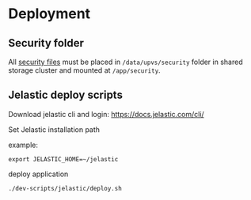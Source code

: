 # Deployment

## Security folder

All [security files](../../INSTALL.md#bezpečnostné-súbory) must be placed in `/data/upvs/security` 
folder in shared storage cluster and mounted at `/app/security`.



## Jelastic deploy scripts

Download jelastic cli and login: https://docs.jelastic.com/cli/

Set Jelastic installation path

example:
```
export JELASTIC_HOME=~/jelastic
```

deploy application
```
./dev-scripts/jelastic/deploy.sh
```
